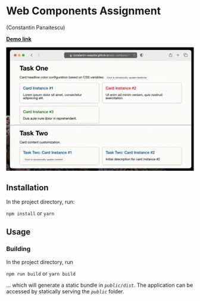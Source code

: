 # Web Components Assignment

(Constantin Panaitescu)

[**Demo link**](https://constantin-swejobs.github.io/web-components-assignment/)

![Demo Screen Capture](screenshots/demo.gif)

## Installation

In the project directory, run:

`npm install`
or
`yarn`

## Usage

### Building

In the project directory, run

`npm run build`
or
`yarn build`

... which will generate a static bundle in _`public/dist`_. The application can be accessed by statically serving the _`public`_ folder.

